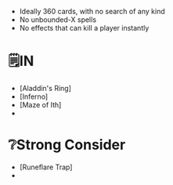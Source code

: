 - Ideally 360 cards, with no search of any kind
- No unbounded-X spells
- No effects that can kill a player instantly


# 🗒IN
- [Aladdin's Ring]
- [Inferno]
- [Maze of Ith]
- 



# ❔Strong Consider
- [Runeflare Trap]
- 
